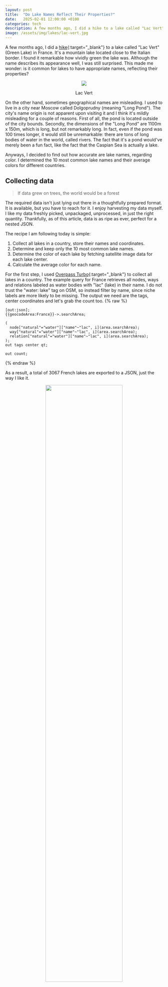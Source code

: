 ```yaml
---
layout: post
title:  "Do Lake Names Reflect Their Properties?"
date:   2025-02-01 12:00:00 +0100
categories: tech
description: A few months ago, I did a hike to a lake called "Lac Vert" (Green Lake) in France. It's a mountain lake located close to the Italian border. I found it remarkable how vividly green the lake was. Although the name describes its appearance well, I was still surprised.
image: /assets/img/lakes/lac-vert.jpg
---
```


<style>
    .color-block {
        width: 100%;
        min-width: 32px;
        height: 32px;
        display: block;
        text-align: center;
        line-height: 32px;
        margin: 0 auto;
    }

    td {
        padding: 6px 12px !important;
    }
</style>

A few months ago, I did a [hike](/travel/2024/lac-vert){:target="_blank"} to a lake called "Lac Vert" (Green Lake) in France. It's a mountain lake located close to the Italian border. I found it remarkable how vividly green the lake was. Although the name describes its appearance well, I was still surprised. This made me wonder: is it common for lakes to have appropriate names, reflecting their properties?

<center>
    <img src="/assets/img/lakes/lac-vert.jpg" />
    <p class="image-label">Lac Vert</p>
</center>

On the other hand, sometimes geographical names are misleading. I used to live in a city near Moscow called Dolgoprudny (meaning "Long Pond"). The city's name origin is not apparent upon visiting it and I think it's mildly misleading for a couple of reasons. First of all, the pond is located outside of the city bounds. Secondly, the dimensions of the "Long Pond" are 1100m x 150m, which is long, but not remarkably long. In fact, even if the pond was 100 times longer, it would still be unremarkable: there are tons of long bodies of water in the world, called rivers. The fact that it's a pond would've merely been a fun fact, like the fact that the Caspian Sea is actually a lake.

Anyways, I decided to find out how accurate are lake names, regarding color. I determined the 10 most common lake names and their average colors for different countries.

## Collecting data
> If data grew on trees, the world would be a forest

The required data isn't just lying out there in a thoughtfully prepared format. It is available, but you have to reach for it. I enjoy harvesting my data myself. I like my data freshly picked, unpackaged, unprocessed, in just the right quantity. Thankfully, as of this article, data is as ripe as ever, perfect for a nested JSON.

The recipe I am following today is simple:
1. Collect all lakes in a country, store their names and coordinates.
2. Determine and keep only the 10 most common lake names.
3. Determine the color of each lake by fetching satellite image data for each lake center.
4. Calculate the average color for each name.

For the first step, I used [Overpass Turbo](https://overpass-turbo.eu/){:target="_blank"} to collect all lakes in a country. The example query for France retrieves all nodes, ways and relations labeled as water bodies with "lac" (lake) in their name. I do not trust the "water: lake" tag on OSM, so instead filter by name, since niche labels are more likely to be missing. The output we need are the tags, center coordinates and let's grab the count too.
{% raw %}
```
[out:json];
{{geocodeArea:France}}->.searchArea;

(
  node["natural"="water"]["name"~"lac", i](area.searchArea);
  way["natural"="water"]["name"~"lac", i](area.searchArea);
  relation["natural"="water"]["name"~"lac", i](area.searchArea);
);
out tags center qt;

out count;
```
{% endraw %}

As a result, a total of 3067 French lakes are exported to a JSON, just the way I like it. 

<center>
    <img src="/assets/img/lakes/fr-lakes.png" style="width: 70%;" />
    <p class="image-label">Lakes of France</p>
</center>

For the next steps, I pull out my favourite and conviently appropriate tool, which is part of my everyday carry: TypeScript (I stopped using JS after a violent incident with a NaN). Determining the 10 most common lake names is straightforward, but what about the color? I decided to tackle it with the MapBox API, since it has a reasonable free tier. I fetched the satellite image tile for the zoomed-in region of each lake center and read a single pixel at the center of the tile, which should give us an idea of the lake's color. I'm not going to describe the [code](https://github.com/IvanLudvig/lake-colors){:target="_blank"} here, since all software developers become tired of seeing array manipulations even before starting their career while grinding leetcode, and they become tired of figuring out APIs and doing clumsy data transformations after. And everone else just doesn't care. Personally, I'm here for the lakes.

## Analysis

> At night all lakes are black

I determined the colors of all the 10 most common lake names, not only color-related ones. Thus, the expected column is accurate only for color-named lakes, being based on a naive interpretation of the name. For the rest, it provides a reference symbol to ease understanding.

#### France

| Name | Count | Expected | Average Color |
|:-------|:-----:|:-----:|:-----:|
| Noir (Black) | 41 | <span class="color-block" style="background-color: #000;"></span> | <span class="color-block" style="background-color: rgb(46,60,61);"></span> |
| Bleu (Blue) | 30 | <span class="color-block" style="background-color: rgb(100,150,200);"></span> | <span class="color-block" style="background-color: rgb(62,79,80);"></span> |
| Blanc (White) | 23 | <span class="color-block" style="background-color: #fff;"></span> | <span class="color-block" style="background-color: rgb(63,83,83);"></span> |
| Vert (Green) | 21 | <span class="color-block" style="background-color: rgb(50,150,50);"></span> | <span class="color-block" style="background-color: rgb(63,84,82);"></span> |
| Grand (Large) | 17 | <span style="font-size: 20px">LAC</span> | <span class="color-block" style="background-color: rgb(77,93,84);"></span> |
| Petit (Small) | 17 | <span style="font-size: 12px">lac</span> | <span class="color-block" style="background-color: rgb(61,77,76);"></span> |
| Rond (Round) | 12 | <span style="font-size: 20px">O</span> | <span class="color-block" style="background-color: rgb(49,61,64);"></span> |
| Grande Tempête (Great Storm) | 11 | <span>~~~</span> | <span class="color-block" style="background-color: rgb(94,105,112);"></span> |
| Long (Long) | 9 | <span>---------</span> | <span class="color-block" style="background-color: rgb(58,71,78);"></span> |
| Giaset | 9 | <span>?</span> | <span class="color-block" style="background-color: rgb(74,76,69);"></span> |

Four of the 10 most common lake names are related to a color. Black lakes are a little bit darker than other lakes. Blue, white and green lakes are not distinguishable from each other at all. All the lakes have a light-blue-greyish tint. 

#### Italy

| Name | Count | Expected | Average Color |
|:-------|:-----:|:-----:|:-----:|
| Nero (Black) | 42 | <span class="color-block" style="background-color: #000;"></span> | <span class="color-block" style="background-color: rgb(48,61,54);"></span> |
| Verde (Green) | 27 | <span class="color-block" style="background-color: rgb(50,150,50);"></span> | <span class="color-block" style="background-color: rgb(33,65,54);"></span> |
| Grande (Large) | 20 | <span style="font-size: 20px">LAGO</span> | <span class="color-block" style="background-color: rgb(34,51,41);"></span> |
| Lungo (Long) | 13 | <span>---------</span> | <span class="color-block" style="background-color: rgb(31,47,32);"></span> |
| Azzurro (Light Blue) | 12 | <span class="color-block" style="background-color: rgb(135,206,235);"></span> | <span class="color-block" style="background-color: rgb(84,113,93);"></span> |
| Scuro (Dark) | 10 | <span class="color-block" style="background-color: rgb(30,30,50);"></span> | <span class="color-block" style="background-color: rgb(39,57,48);"></span> |
| Bianco (White) | 9 | <span class="color-block" style="background-color: #fff;"></span> | <span class="color-block" style="background-color: rgb(82,112,91);"></span> |
| Dei Cigni (Of Swans) | 9 | <span style="font-family: serif">\_^ ^_</span> | <span class="color-block" style="background-color: rgb(17,44,38);"></span> |
| Gelato (Frozen) | 9 | <span>***</span> | <span class="color-block" style="background-color: rgb(37,49,49);"></span> |
| Piccolo (Small) | 8 | <span style="font-size: 12px">lago</span> | <span class="color-block" style="background-color: rgb(18,42,37);"></span> |

In Italy, we see five color-related names. Overall the lakes have a darker, greener and more contrasting colors. Black lakes are again the most common name by far. But this time, they are not darker than other lakes. The light blue and white lakes are noticeably lighter. A bit more common sense in Italy.

#### Russia

| Name | Count | Expected | Average Color |
|:-------|:-----:|:-----:|:-----:|
| Чёрное (Black) | 204 | <span class="color-block" style="background-color: rgb(0,0,0);"></span> | <span class="color-block" style="background-color: rgb(34,46,37);"></span> |
| Круглое (Round) | 187 | <span style="font-size: 20px">O</span> | <span class="color-block" style="background-color: rgb(38,49,40);"></span> |
| Долгое (Long) | 184 | <span>---------</span> | <span class="color-block" style="background-color: rgb(49,63,47);"></span> |
| Кривое (Curved) | 162 | <span>~</span> | <span class="color-block" style="background-color: rgb(51,66,45);"></span> |
| Белое (White) | 138 | <span class="color-block" style="background-color: #fff;"></span> | <span class="color-block" style="background-color: rgb(42,54,45);"></span> |
| Глубокое (Deep) | 112 | <span>\|...\|</span> | <span class="color-block" style="background-color: rgb(41,55,44);"></span> |
| Щучье (Pike) | 104 | <span>><></span> | <span class="color-block" style="background-color: rgb(34,46,40);"></span> |
| Глухое (Silent) | 90 | <span>...</span> | <span class="color-block" style="background-color: rgb(38,48,43);"></span> |
| Светлое (Light) | 88 | <span class="color-block" style="background-color: rgb(220,240,255);"></span> | <span class="color-block" style="background-color: rgb(41,53,45);"></span> |
| Большое (Large) | 88 | <span style="font-size: 20px">ОЗЕРО</span> | <span class="color-block" style="background-color: rgb(38,51,39);"></span> |

Again, the most common lake name is black. Average colors are remarkably consistent, all being dark green, noticeably darker than in France and Italy. This time, shape descriptions are more common, perhaps since every lake is the same color? Also, there are more than a hundred lakes swarming with fish: Pike! Food for thought.

#### Belarus

| Name | Count | Expected | Average Color |
|:-------|:-----:|:-----:|:-----:|
| Белае (White) | 48 | <span class="color-block" style="background-color: #fff;"></span> | <span class="color-block" style="background-color: rgb(26,42,30);"></span> |
| Чорнае (Black) | 43 | <span class="color-block" style="background-color: rgb(0,0,0);"></span> | <span class="color-block" style="background-color: rgb(25,37,31);"></span> |
| Святое (Holy) | 34 | <span>†</span> | <span class="color-block" style="background-color: rgb(39,53,46);"></span> |
| Доўгае (Long) | 34 | <span>---------</span> | <span class="color-block" style="background-color: rgb(30,45,34);"></span> |
| Глыбокае (Deep) | 18 | <span>\|...\|</span> | <span class="color-block" style="background-color: rgb(26,37,31);"></span> |
| Круглае (Round) | 17 | <span style="font-size: 20px">O</span> | <span class="color-block" style="background-color: rgb(28,39,31);"></span> |
| Глухое (Silent) | 14 | <span>...</span> | <span class="color-block" style="background-color: rgb(32,46,34);"></span> |
| Вялікае (Large) | 12 | <span style="font-size: 20px">ВОЗЕРА</span> | <span class="color-block" style="background-color: rgb(59,74,53);"></span> |
| Крывое (Curved) | 12 | <span>~</span> | <span class="color-block" style="background-color: rgb(43,57,44);"></span> |
| Бяздоннае (Bottomless) | 8 | <span>∞</span> | <span class="color-block" style="background-color: rgb(49,64,52);"></span> |

Unexpected: among the 10 most common lake names, only two refer to color, white and black. For the first time, white lakes are more common than black ones, but they are not even lighter. We can speculate that Belarusians have a tendency to call things "white", including their country, which means "White Rus". Although, in reality it's the opposite: Belarusian lakes are actually on average even darker than in Russia. The third most common name is "Holy", which came to my mind when I thought about the most common lake name in my country. Eight lakes are apparently bottomless. I'm not willing to verify this fact.

## Conclusion
> Let's gather around the Round Lake and talk

Lake names are not very accurate regarding color. 

Okay, I know you want to know it. Here is the color of the mentioned Lac Vert, extracted using my genius method of using the color of a single pixel from the satellite image. 
<div class="color-block" style="background-color: rgb(43,77,78); margin-bottom: 16px;">
</div>

Maybe single pixels are not very accurate too.

Pointless, really? Are you disappointed?
